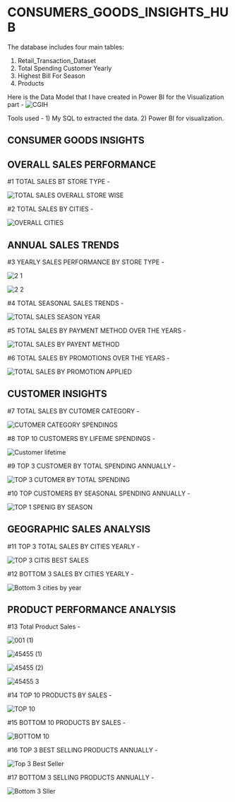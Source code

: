 # CONSUMERS_GOODS_INSIGHTS_HUB

The database includes four main tables:
1. Retail_Transaction_Dataset
2. Total Spending Customer Yearly
3. Highest Bill For Season
4. Products 

Here is the Data Model that I have created in Power BI for the Visualization part -
![CGIH](https://github.com/SubratKhare1/CONSUMERS_GOODS_INSIGHTS_HUB/assets/167521755/fc9f605d-78d9-4ef6-a37f-c31cbc247cba)

Tools used - 1) My SQL to extracted the data.
             2) Power BI for visualization.


## CONSUMER GOODS INSIGHTS

## OVERALL SALES PERFORMANCE 
 
#1 TOTAL SALES BT STORE TYPE - 

![TOTAL SALES OVERALL STORE WISE](https://github.com/SubratKhare1/CONSUMERS_GOODS_INSIGHTS_HUB/assets/167521755/b836a6cc-c687-4018-9e04-eabab02cec2c)



#2 TOTAL SALES BY CITIES -

![OVERALL CITIES](https://github.com/SubratKhare1/CONSUMERS_GOODS_INSIGHTS_HUB/assets/167521755/0faa7e5e-63ed-4904-bb6e-d72279227ec4)



## ANNUAL SALES TRENDS

#3 YEARLY SALES PERFORMANCE BY STORE TYPE -

![2 1](https://github.com/SubratKhare1/CONSUMERS_GOODS_INSIGHTS_HUB/assets/167521755/c799b3ae-8707-48c2-93fc-c03fb52e981a)

![2 2](https://github.com/SubratKhare1/CONSUMERS_GOODS_INSIGHTS_HUB/assets/167521755/4ca16fd8-08fe-4a6a-ba0e-ae0ff269ab34)



#4 TOTAL SEASONAL SALES TRENDS -

![TOTAL SALES SEASON YEAR](https://github.com/SubratKhare1/CONSUMERS_GOODS_INSIGHTS_HUB/assets/167521755/ac9dd5b4-31e9-414a-a6e8-c6b22b691f69)




#5 TOTAL SALES BY PAYMENT METHOD OVER THE YEARS -

![TOTAL SALES BY PAYENT METHOD](https://github.com/SubratKhare1/CONSUMERS_GOODS_INSIGHTS_HUB/assets/167521755/880e81a5-fd3e-48f0-8bdd-e85ceb811dfd)




#6 TOTAL SALES BY PROMOTIONS OVER THE YEARS -

![TOTAL SALES BY PROMOTION APPLIED](https://github.com/SubratKhare1/CONSUMERS_GOODS_INSIGHTS_HUB/assets/167521755/718c33c1-0aba-4968-a5e9-d062ef5d2e4a)




## CUSTOMER INSIGHTS

#7 TOTAL SALES BY CUTOMER CATEGORY -

![CUTOMER CATEGORY SPENDINGS](https://github.com/SubratKhare1/CONSUMERS_GOODS_INSIGHTS_HUB/assets/167521755/78ace884-1a0c-45bd-91cd-8bd2a28f07e4)




#8 TOP 10 CUSTOMERS BY LIFEIME SPENDINGS -

![Customer lifetime](https://github.com/SubratKhare1/CONSUMERS_GOODS_INSIGHTS_HUB/assets/167521755/61c2ace7-0495-41e1-bbaf-24a2dc4a220b)




#9 TOP 3 CUSTOMER BY TOTAL SPENDING ANNUALLY -

![TOP 3 CUTOMER BY TOTAL SPENDING](https://github.com/SubratKhare1/CONSUMERS_GOODS_INSIGHTS_HUB/assets/167521755/733719c4-7773-4a60-beff-4a3d07d2b912)




#10 TOP CUSTOMERS BY SEASONAL SPENDING ANNUALLY -

![TOP 1 SPENIG BY SEASON](https://github.com/SubratKhare1/CONSUMERS_GOODS_INSIGHTS_HUB/assets/167521755/c1e198c8-eb2c-426b-aec5-c7bcdce39a60)




## GEOGRAPHIC SALES ANALYSIS

#11 TOP 3 TOTAL SALES BY CITIES YEARLY -

![TOP 3 CITIS BEST SALES](https://github.com/SubratKhare1/CONSUMERS_GOODS_INSIGHTS_HUB/assets/167521755/4cc1ffde-4472-4978-b742-9819c68c2c4d)




#12 BOTTOM 3 SALES BY CITIES YEARLY -

![Bottom 3 cities by year](https://github.com/SubratKhare1/CONSUMERS_GOODS_INSIGHTS_HUB/assets/167521755/413f42ce-92ce-42fd-bee9-693dce3f76a0)




## PRODUCT PERFORMANCE ANALYSIS

#13 Total Product Sales - 

![001 (1)](https://github.com/SubratKhare1/CONSUMERS_GOODS_INSIGHTS_HUB/assets/167521755/3d5d438f-73bd-4a2e-b1b4-b01da93ce20c)

![45455 (1)](https://github.com/SubratKhare1/CONSUMERS_GOODS_INSIGHTS_HUB/assets/167521755/4bd0a916-a974-49e0-8d29-fd93334420f3)

![45455 (2)](https://github.com/SubratKhare1/CONSUMERS_GOODS_INSIGHTS_HUB/assets/167521755/8721081a-a3f8-400b-b9d1-d3fa6949635a)

![45455 3](https://github.com/SubratKhare1/CONSUMERS_GOODS_INSIGHTS_HUB/assets/167521755/214f81e8-a7f9-4cd8-966a-ac0ab27b5565)




#14 TOP 10 PRODUCTS BY SALES -

![TOP 10](https://github.com/SubratKhare1/CONSUMERS_GOODS_INSIGHTS_HUB/assets/167521755/55985dd7-95c1-462a-8bf3-256fc7a07614)




#15 BOTTOM 10 PRODUCTS BY SALES -

![BOTTOM 10](https://github.com/SubratKhare1/CONSUMERS_GOODS_INSIGHTS_HUB/assets/167521755/1011d1f6-2d0b-4a7d-9082-81190b1a7771)



#16 TOP 3 BEST SELLING PRODUCTS ANNUALLY -

![Top 3 Best Seller](https://github.com/SubratKhare1/CONSUMERS_GOODS_INSIGHTS_HUB/assets/167521755/f854959d-f11b-4102-b99a-3fbcfe77d585)




#17 BOTTOM 3 SELLING PRODUCTS ANNUALLY -

![Bottom 3 Sller](https://github.com/SubratKhare1/CONSUMERS_GOODS_INSIGHTS_HUB/assets/167521755/92a29047-9503-4298-a7a1-917d249ca6da)


